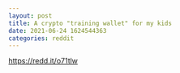 ```yaml
--- 
layout: post 
title: A crypto "training wallet" for my kids 
date: 2021-06-24 1624544363 
categories: reddit 
--- 
```

https://redd.it/o71tlw
